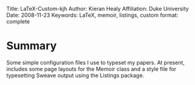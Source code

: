 Title:			LaTeX-Custom-kjh
Author:			Kieran Healy
Affiliation:	Duke University
Date:			2008-11-23
Keywords:		LaTeX, memoir, listings, custom
format:         complete


# Summary #

Some simple configuration files I use to typeset my papers. At present, includes some page layouts for the Memoir class and a style file for typesetting Sweave output using the Listings package.

